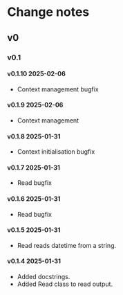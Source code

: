 # Change notes

## v0

### v0.1

#### v0.1.10 2025-02-06

- Context management bugfix

#### v0.1.9 2025-02-06

- Context management

#### v0.1.8 2025-01-31

- Context initialisation bugfix

#### v0.1.7 2025-01-31

- Read bugfix

#### v0.1.6 2025-01-31

- Read bugfix

#### v0.1.5 2025-01-31

- Read reads datetime from a string.

#### v0.1.4 2025-01-31

- Added docstrings.
- Added Read class to read output.
